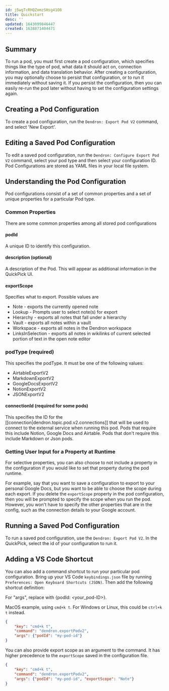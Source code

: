 ```yaml
---
id: j5wgTcRHQZomzSHsg41O8
title: Quickstart
desc: ''
updated: 1643099846447
created: 1638871404471
---
```


## Summary

To run a pod, you must first create a pod configuration, which specifies things like the type of pod, what data it should act on, connection information, and data translation behavior. After creating a configuration, you may optionally choose to persist that configuration, or to run it immediately without saving it.  If you persist the configuration, then you can easily re-run the pod later without having to set the configuration settings again.

## Creating a Pod Configuration

To create a pod configuration, run the `Dendron: Export Pod V2` command, and select 'New Export'.

## Editing a Saved Pod Configuration

To edit a saved pod configuration, run the `Dendron: Configure Export Pod V2` command, select your pod type and then select your configuration ID.  Pod Configurations are stored as YAML files in your local file system.

## Understanding the Pod Configuration

Pod configurations consist of a set of common properties and a set of unique properties for a particular Pod type.

### Common Properties

There are some common properties among all stored pod configurations

#### podId

A unique ID to identify this configuration. 

#### description (optional)

A description of the Pod. This will appear as additional information in the QuickPick UI.

#### exportScope 

Specifies what to export. Possible values are

- Note - exports the currently opened note
- Lookup - Prompts user to select note(s) for export 
- Hierarchy - exports all notes that fall under a hierarchy
- Vault - exports all notes within a vault
- Workspace - exports all notes in the Dendron workspace
- LinksInSelection - exports all notes in wikilinks of current selected portion of text in the open note editor


### podType (required)

This specifies the podType. It must be one of the following values:
- AirtableExportV2
- MarkdownExportV2
- GoogleDocsExportV2
- NotionExportV2
- JSONExportV2

#### connectionId (required for some pods)

This specifies the ID for the [[connection|dendron.topic.pod.v2.connections]] that will be used to connect to the external service when running this pod. Pods that require this include Notion, Google Docs and Airtable.  Pods that don't require this include Markdown or Json pods.

### Getting User Input for a Property at Runtime

For selective properties, you can also choose to not include a property in the configuration if you would like to set that property during the pod runtime. 

For example, say that you want to save a configuration to export to your personal Google Docs, but you want to be able to choose the scope during each export. If you delete the `exportScope` property in the pod configuration, then you will be prompted to specify the scope when you run the pod.  However, you won't have to specify the other properties that are in the config, such as the connection details to your Google account.

## Running a Saved Pod Configuration

To run a saved pod configuration, use the `Dendron: Export Pod V2`.  In the QuickPick, select the id of your configuration to run it.

## Adding a VS Code Shortcut

You can also add a command shortcut to run your particular pod configuration. Bring up your VS Code `keybindings.json` file by running `Preferences: Open Keyboard Shortcuts (JSON)`.  Then add the following shortcut definition: 

For "args", replace with {podId: <your_pod-ID>}.

MacOS example, using `cmd+k t`. For Windows or Linux, this could be `ctrl+k t` instead.

```json
{
    "key": "cmd+k t",
    "command": "dendron.exportPodv2",
    "args": {"podId": "my-pod-id"}
}
```
You can also provide export scope as an argument to the command. It has higher precedence to the `exportScope` saved in the configuration file. 

```json
{
    "key": "cmd+k t",
    "command": "dendron.exportPodv2",
    "args": {"podId": "my-pod-id", "exportScope": "Note"}
}
```